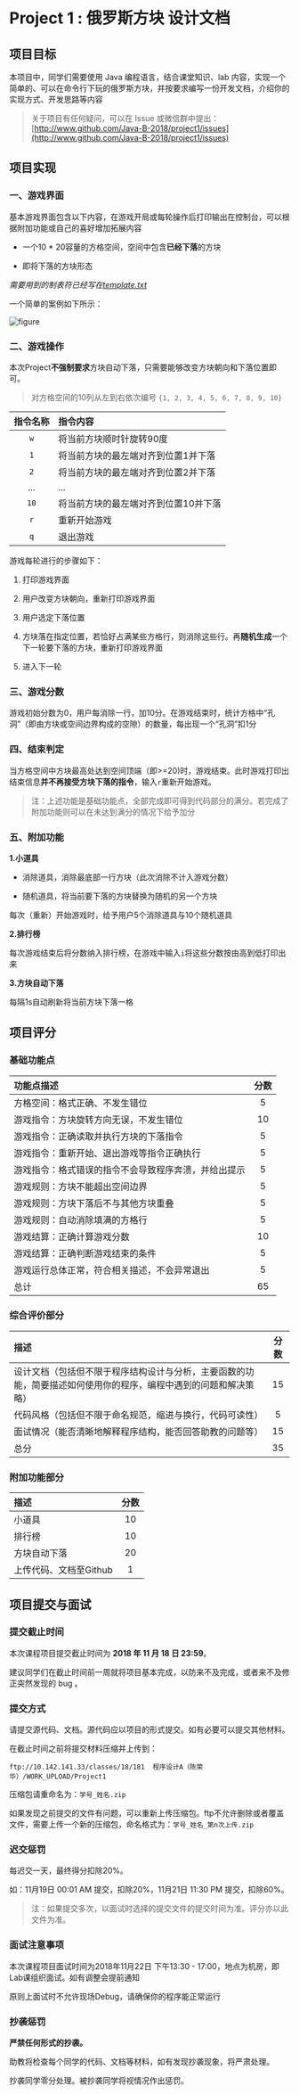 # Project 1 : 俄罗斯方块 设计文档

## 项目目标
本项目中，同学们需要使用 Java 编程语言，结合课堂知识、lab 内容，实现一个简单的、可以在命令行下玩的俄罗斯方块，并按要求编写一份开发文档，介绍你的实现方式、开发思路等内容

>
>关于项目有任何疑问，可以在 Issue 或微信群中提出：
>[http://www.github.com/Java-B-2018/project1/issues](http://www.github.com/Java-B-2018/project1/issues)




## 项目实现

### 一、游戏界面

基本游戏界面包含以下内容，在游戏开局或每轮操作后打印输出在控制台，可以根据附加功能或自己的喜好增加拓展内容

 + 一个10 * 20容量的方格空间，空间中包含**已经下落**的方块
 
 + 即将下落的方块形态
 
*需要用到的制表符已经写在[template.txt](https://github.com/Java-B-2018/project1/blob/master/template.txt)*

一个简单的案例如下所示：


![figure](https://raw.githubusercontent.com/Java-B-2018/project1/master/images/ui.png)


### 二、游戏操作

本次Project**不强制要求**方块自动下落，只需要能够改变方块朝向和下落位置即可。

>
>对方格空间的10列从左到右依次编号
>```{1, 2, 3, 4, 5, 6, 7, 8, 9, 10}```
>



|指令名称|指令内容|
|:-:|:-|
|```w```|将当前方块顺时针旋转90度|
|```1```|将当前方块的最左端对齐到位置1并下落|
|```2```|将当前方块的最左端对齐到位置2并下落|
|...|...|
|```10```|将当前方块的最左端对齐到位置10并下落|
|```r```|重新开始游戏|
|```q```|退出游戏|



游戏每轮进行的步骤如下：

1. 打印游戏界面

2. 用户改变方块朝向，重新打印游戏界面

3. 用户选定下落位置

3. 方块落在指定位置，若恰好占满某些方格行，则消除这些行。再**随机生成**一个下一轮要下落的方块，重新打印游戏界面

4. 进入下一轮



### 三、游戏分数

游戏初始分数为0，用户每消除一行，加10分。在游戏结束时，统计方格中“孔洞”（即由方块或空间边界构成的空隙）的数量，每出现一个“孔洞”扣1分


### 四、结束判定

当方格空间中方块最高处达到空间顶端（即>=20)时，游戏结束。此时游戏打印出结束信息**并不再接受方块下落的指令**，输入```r```重新开始游戏。



>
>注：上述功能是基础功能点，全部完成即可得到代码部分的满分。若完成了附加功能则可以在未达到满分的情况下给予加分
>

### 五、附加功能

**1.小道具**

+ 消除道具，消除最底部一行方块（此次消除不计入游戏分数）

+ 随机道具，将当前要下落的方块替换为随机的另一个方块

每次（重新）开始游戏时，给予用户5个消除道具与10个随机道具



**2.排行榜**

每次游戏结束后将分数纳入排行榜，在游戏中输入```i```将这些分数按由高到低打印出来



**3.方块自动下落**

每隔1s自动刷新将当前方块下落一格



## 项目评分

### 基础功能点

|功能点描述|分数|
|:-|:-:|
|方格空间：格式正确、不发生错位|5|
|游戏指令：方块旋转方向无误，不发生错位|10|
|游戏指令：正确读取并执行方块的下落指令|5|
|游戏指令：重新开始、退出游戏等指令正确执行|5|
|游戏指令：格式错误的指令不会导致程序奔溃，并给出提示|5|
|游戏规则：方块不能超出空间边界|5|
|游戏规则：方块下落后不与其他方块重叠|5|
|游戏规则：自动消除填满的方格行|5|
|游戏结算：正确计算游戏分数|10|
|游戏结算：正确判断游戏结束的条件|5|
|游戏运行总体正常，符合相关描述，不会异常退出|5|
|总计|65|


### 综合评价部分

|描述|分数|
|:-|:-:|
|设计文档（包括但不限于程序结构设计与分析，主要函数的功能，简要描述如何使用你的程序，编程中遇到的问题和解决策略）|15|
|代码风格（包括但不限于命名规范，缩进与换行，代码可读性）|5|
|面试情况（能否清晰地解释程序结构，能否回答助教的问题等）|15|
|总分|35|


### 附加功能部分

|描述|分数|
|:-|:-:|
|小道具|10|
|排行榜|10|
|方块自动下落|20|
|上传代码、文档至Github|1|


## 项目提交与面试

### 提交截止时间
本次课程项目提交截止时间为 **2018 年 11 月 18 日 23:59**。

建议同学们在截止时间前一周就将项目基本完成，以防来不及完成，或者来不及修正突然发现的 bug 。

### 提交方式
请提交源代码、文档。源代码应以项目的形式提交。如有必要可以提交其他材料。

在截止时间之前将提交材料压缩并上传到：

```
ftp://10.142.141.33/classes/18/181  程序设计A（陈荣华）/WORK_UPLOAD/Project1
```

压缩包请重命名为：```学号_姓名.zip```

如果发现之前提交的文件有问题，可以重新上传压缩包。ftp不允许删除或者覆盖文件，需要上传一个新的压缩包，命名格式为：```学号_姓名_第n次上传.zip```

### 迟交惩罚
每迟交一天，最终得分扣除20%。

如：11月19日 00:01 AM 提交，扣除20%，11月21日 11:30 PM 提交，扣除60%。

>
>注：如果提交多次，以面试时选择的提交文件的提交时间为准。评分亦以此文件为准。
>

### 面试注意事项
本次课程项目面试时间为2018年11月22日 下午13:30 - 17:00，地点为机房，即Lab课组织面试。如有调整会提前通知

原则上面试时不允许现场Debug，请确保你的程序能正常运行

### 抄袭惩罚

**严禁任何形式的抄袭。**

助教将检查每个同学的代码、文档等材料，如有发现抄袭现象，将严肃处理。

抄袭同学零分处理。被抄袭同学将视情况作出惩罚。
